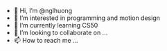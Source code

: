 - 👋 Hi, I’m @nglhuong
- 👀 I’m interested in programming and motion design
- 🌱 I’m currently learning CS50 
- 💞️ I’m looking to collaborate on ...
- 📫 How to reach me ...

<!---
nglhuong/nglhuong is a ✨ special ✨ repository because its `README.md` (this file) appears on your GitHub profile.
You can click the Preview link to take a look at your changes.
--->
